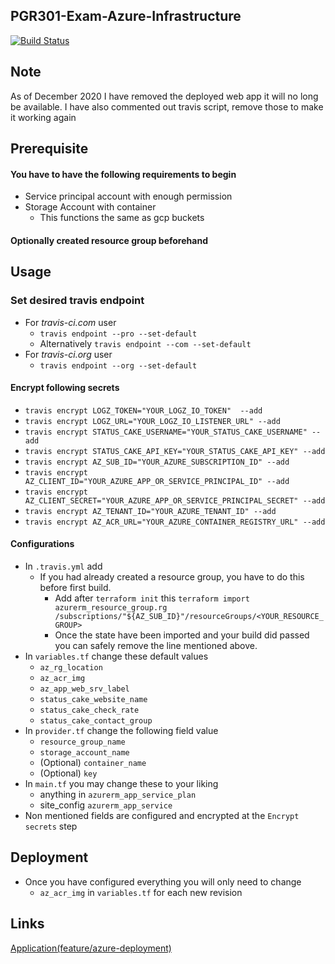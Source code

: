 ## PGR301-Exam-Azure-Infrastructure

[![Build Status](https://travis-ci.com/Hannarong98/pgr301-exam-azure-infrastructure.svg?token=DqMpxq41VWvgzW8Fy3oq&branch=master)](https://travis-ci.com/Hannarong98/pgr301-exam-azure-infrastructure)

## Note

As of December 2020 I have removed the deployed web app it will no long be available. I have also commented out travis script,
remove those to make it working again

Prerequisite
---
#### You have to have the following requirements to begin
* Service principal account with enough permission
* Storage Account with container
   * This functions the same as gcp buckets

#### Optionally created resource group beforehand

Usage
---
### Set desired travis endpoint
* For _travis-ci.com_ user
    * `travis endpoint --pro --set-default`
    * Alternatively `travis endpoint --com --set-default`
* For _travis-ci.org_ user
    * `travis endpoint --org --set-default`
#### Encrypt following secrets
* `travis encrypt LOGZ_TOKEN="YOUR_LOGZ_IO_TOKEN"  --add`
* `travis encrypt LOGZ_URL="YOUR_LOGZ_IO_LISTENER_URL" --add`
* `travis encrypt STATUS_CAKE_USERNAME="YOUR_STATUS_CAKE_USERNAME" --add`
* `travis encrypt STATUS_CAKE_API_KEY="YOUR_STATUS_CAKE_API_KEY" --add`
* `travis encrypt AZ_SUB_ID="YOUR_AZURE_SUBSCRIPTION_ID" --add`
* `travis encrypt AZ_CLIENT_ID="YOUR_AZURE_APP_OR_SERVICE_PRINCIPAL_ID" --add`
* `travis encrypt AZ_CLIENT_SECRET="YOUR_AZURE_APP_OR_SERVICE_PRINCIPAL_SECRET" --add`
* `travis encrypt AZ_TENANT_ID="YOUR_AZURE_TENANT_ID" --add`
* `travis encrypt AZ_ACR_URL="YOUR_AZURE_CONTAINER_REGISTRY_URL" --add`


#### Configurations

* In `.travis.yml` add
    * If you had already created a resource group, you have to do this before first build.
        * Add after `terraform init` this `terraform import azurerm_resource_group.rg /subscriptions/"${AZ_SUB_ID}"/resourceGroups/<YOUR_RESOURCE_GROUP>`
        * Once the state have been imported and your build did passed you can safely remove the line mentioned above.
* In `variables.tf` change these default values
    * `az_rg_location`
    * `az_acr_img`
    * `az_app_web_srv_label`
    * `status_cake_website_name`
    * `status_cake_check_rate`
    * `status_cake_contact_group`
* In `provider.tf` change the following field value
    * `resource_group_name`
    * `storage_account_name`
    * (Optional) `container_name `
    * (Optional) `key`
* In `main.tf` you may change these to your liking
    * anything in `azurerm_app_service_plan`
    * site_config `azurerm_app_service`
* Non mentioned fields are configured and encrypted at the `Encrypt secrets` step

Deployment
---
* Once you have configured everything you will only need to change
    * `az_acr_img` in `variables.tf` for each new revision

Links
---

[Application(feature/azure-deployment)](https://github.com/Hannarong98/PGR301-Exam-application/tree/feature/azure-deployment)
